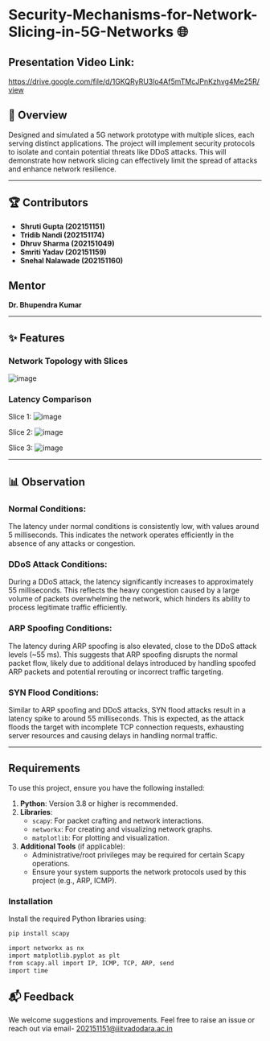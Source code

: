 # Security-Mechanisms-for-Network-Slicing-in-5G-Networks 🌐
 
## Presentation Video Link: 
https://drive.google.com/file/d/1GKQRyRU3lo4Af5mTMcJPnKzhvg4Me25R/view

## 🚀 Overview  
Designed and simulated a 5G network prototype with multiple slices, each serving distinct applications. The project will implement security protocols to isolate and contain potential threats like DDoS attacks. This will demonstrate how network slicing can effectively limit the spread of attacks and enhance network resilience.

---

## 🏆 Contributors   
- **Shruti Gupta (202151151)**
- **Tridib Nandi (202151174)**
- **Dhruv Sharma (202151049)**
- **Smriti Yadav (202151159)**
- **Snehal Nalawade (202151160)**


## Mentor
**Dr. Bhupendra Kumar**

---

## ✨ Features  

### Network Topology with Slices
![image](https://github.com/user-attachments/assets/b06ce4c7-4b2b-47be-bc30-949765f994b6)

### Latency Comparison
Slice 1:
![image](https://github.com/user-attachments/assets/c4f5d4ef-adf7-4f71-b580-4577602c502c)

Slice 2:
![image](https://github.com/user-attachments/assets/12573aec-6d41-47d9-b539-3a66036346fc)

Slice 3:
![image](https://github.com/user-attachments/assets/2b603220-8543-4e21-8b04-1387ddf4f9f6)



---

## 📊 Observation

### Normal Conditions:
The latency under normal conditions is consistently low, with values around 5 milliseconds. This indicates the network operates efficiently in the absence of any attacks or congestion. 

### DDoS Attack Conditions:
During a DDoS attack, the latency significantly increases to approximately 55 milliseconds. This reflects the heavy congestion caused by a large volume of packets overwhelming the network, which hinders its ability to process legitimate traffic efficiently. 

### ARP Spoofing Conditions:
The latency during ARP spoofing is also elevated, close to the DDoS attack levels (~55 ms). This suggests that ARP spoofing disrupts the normal packet flow, likely due to additional delays introduced by handling spoofed ARP packets and potential rerouting or incorrect traffic targeting. 

### SYN Flood Conditions:
Similar to ARP spoofing and DDoS attacks, SYN flood attacks result in a latency spike to around 55 milliseconds. This is expected, as the attack floods the target with incomplete TCP connection requests, exhausting server resources and causing delays in handling normal traffic.

---


## Requirements

To use this project, ensure you have the following installed:

1. **Python**: Version 3.8 or higher is recommended.
2. **Libraries**:
    - `scapy`: For packet crafting and network interactions.
    - `networkx`: For creating and visualizing network graphs.
    - `matplotlib`: For plotting and visualization.
3. **Additional Tools** (if applicable):
    - Administrative/root privileges may be required for certain Scapy operations.
    - Ensure your system supports the network protocols used by this project (e.g., ARP, ICMP).

### Installation

Install the required Python libraries using:

```bash
pip install scapy
```
```bash
import networkx as nx
import matplotlib.pyplot as plt
from scapy.all import IP, ICMP, TCP, ARP, send
import time
```







## 📬 Feedback  
We welcome suggestions and improvements. Feel free to raise an issue or reach out via email- 202151151@iiitvadodara.ac.in  
